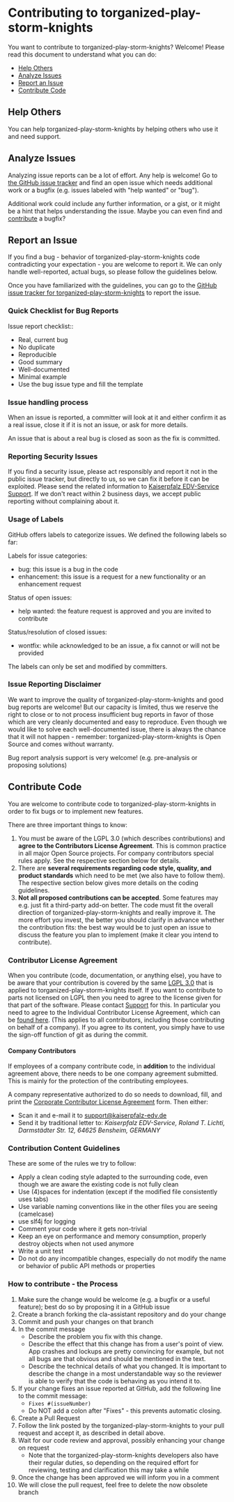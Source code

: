 # Contributing to torganized-play-storm-knights

You want to contribute to torganized-play-storm-knights? Welcome! Please read this document to understand what you can do:

* [Help Others](#help-others)
* [Analyze Issues](#analyze-issues)
* [Report an Issue](#report-an-issue)
* [Contribute Code](#contribute-code)

## Help Others

You can help torganized-play-storm-knights by helping others who use it and need support.

## Analyze Issues

Analyzing issue reports can be a lot of effort. Any help is welcome!
Go to [the GitHub issue tracker](https://github.com/Paladins-Inn/torganized-play-storm-knights/issues?state=open) and find an open issue which needs additional work or a bugfix (e.g. issues labeled with "help wanted" or "bug").

Additional work could include any further information, or a gist, or it might be a hint that helps understanding the issue. Maybe you can even find and [contribute](#contribute-code) a bugfix?

## Report an Issue

If you find a bug - behavior of torganized-play-storm-knights code contradicting your expectation - you are welcome to report it.
We can only handle well-reported, actual bugs, so please follow the guidelines below.

Once you have familiarized with the guidelines, you can go to the [GitHub issue tracker for torganized-play-storm-knights](https://github.com/Paladins-Inn/torganized-play-storm-knights/issues/new) to report the issue.

### Quick Checklist for Bug Reports

Issue report checklist::

* Real, current bug
* No duplicate
* Reproducible
* Good summary
* Well-documented
* Minimal example
* Use the bug issue type and fill the template

### Issue handling process

When an issue is reported, a committer will look at it and either confirm it as a real issue, close it if it is not an issue, or ask for more details.

An issue that is about a real bug is closed as soon as the fix is committed.

### Reporting Security Issues

If you find a security issue, please act responsibly and report it not in the public issue tracker, but directly to us, so we can fix it before it can be exploited.
Please send the related information to [Kaiserpfalz EDV-Service Support](mailto:support@kaiserpfalz-edv.de).
If we don't react within 2 business days, we accept public reporting without complaining about it.

### Usage of Labels

GitHub offers labels to categorize issues. We defined the following labels so far:

Labels for issue categories:

* bug: this issue is a bug in the code
* enhancement: this issue is a request for a new functionality or an enhancement request

Status of open issues:

* help wanted: the feature request is approved and you are invited to contribute

Status/resolution of closed issues:

* wontfix: while acknowledged to be an issue, a fix cannot or will not be provided

The labels can only be set and modified by committers.

### Issue Reporting Disclaimer

We want to improve the quality of torganized-play-storm-knights and good bug reports are welcome! But our capacity is limited, thus we reserve the right to close or to not process insufficient bug reports in favor of those which are very cleanly documented and easy to reproduce. Even though we would like to solve each well-documented issue, there is always the chance that it will not happen - remember: torganized-play-storm-knights is Open Source and comes without warranty.

Bug report analysis support is very welcome! (e.g. pre-analysis or proposing solutions)

## Contribute Code

You are welcome to contribute code to torganized-play-storm-knights in order to fix bugs or to implement new features.

There are three important things to know:

1. You must be aware of the LGPL 3.0 (which describes contributions) and **agree to the Contributors License Agreement**.
   This is common practice in all major Open Source projects.
   For company contributors special rules apply. See the respective section below for details.
2. There are **several requirements regarding code style, quality, and product standards** which need to be met (we also have to follow them).
   The respective section below gives more details on the coding guidelines.
3. **Not all proposed contributions can be accepted**.
   Some features may e.g. just fit a third-party add-on better.
   The code must fit the overall direction of torganized-play-storm-knights and really improve it.
   The more effort you invest, the better you should clarify in advance whether the contribution fits: the best way would be to just open an issue to discuss the feature you plan to implement (make it clear you intend to contribute).

### Contributor License Agreement

When you contribute (code, documentation, or anything else), you have to be aware that your contribution is covered by the same [LGPL 3.0](https://www.gnu.org/licenses/lgpl-3.0.txt) that is applied to torganized-play-storm-knights itself.
If you want to contribute to parts not licensed on LGPL then you need to agree to the license given for that part of the software. Please contact [Support](support@kaiserpfalz-edv.de) for this.
In particular you need to agree to the Individual Contributor License Agreement, which can be [found here](https://gist.github.com/Paladins-Inn/b76f623edb7830b4344ef2d5e373075e).
(This applies to all contributors, including those contributing on behalf of a company).
If you agree to its content, you simply have to use the sign-off function of git as during the commit.

#### Company Contributors

If employees of a company contribute code, in **addition** to the individual agreement above, there needs to be one company agreement submitted. This is mainly for the protection of the contributing employees.

A company representative authorized to do so needs to download, fill, and print the [Corporate Contributor License Agreement](https://github.com/Paladins-Inn/torganized-play-storm-knights/blob/master/KES%20Corporate%20Contributor%20License%20Agreement%20(2019-12-31).pdf)
form.
Then either:

* Scan it and e-mail it to [support@kaiserpfalz-edv.de](mailto:support@kaiserpfalz-edv.de)
* Send it by traditional letter to: *Kaiserpfalz EDV-Service, Roland T. Lichti, Darmstädter Str. 12, 64625 Bensheim, GERMANY*

### Contribution Content Guidelines

These are some of the rules we try to follow:

* Apply a clean coding style adapted to the surrounding code, even though we are aware the existing code is not fully clean
* Use (4)spaces for indentation (except if the modified file consistently uses tabs)
* Use variable naming conventions like in the other files you are seeing (camelcase)
* use slf4j for logging
* Comment your code where it gets non-trivial
* Keep an eye on performance and memory consumption, properly destroy objects when not used anymore
* Write a unit test
* Do not do any incompatible changes, especially do not modify the name or behavior of public API methods or properties

### How to contribute - the Process

1. Make sure the change would be welcome (e.g. a bugfix or a useful feature); best do so by proposing it in a GitHub issue
2. Create a branch forking the cla-assistant repository and do your change
3. Commit and push your changes on that branch
4. In the commit message
   * Describe the problem you fix with this change.
   * Describe the effect that this change has from a user's point of view.
     App crashes and lockups are pretty convincing for example, but not all bugs are that obvious and should be mentioned in the text.
   * Describe the technical details of what you changed.
     It is important to describe the change in a most understandable way so the reviewer is able to verify that the code is behaving as you intend it to.
5. If your change fixes an issue reported at GitHub, add the following line to the commit message:
   * ```Fixes #(issueNumber)```
   * Do NOT add a colon after "Fixes" - this prevents automatic closing.
6. Create a Pull Request
7. Follow the link posted by the torganized-play-storm-knights to your pull request and accept it, as described in detail above.
8. Wait for our code review and approval, possibly enhancing your change on request
   * Note that the torganized-play-storm-knights developers also have their regular duties, so depending on the required effort for reviewing, testing and clarification this may take a while
9. Once the change has been approved we will inform you in a comment
10. We will close the pull request, feel free to delete the now obsolete branch
